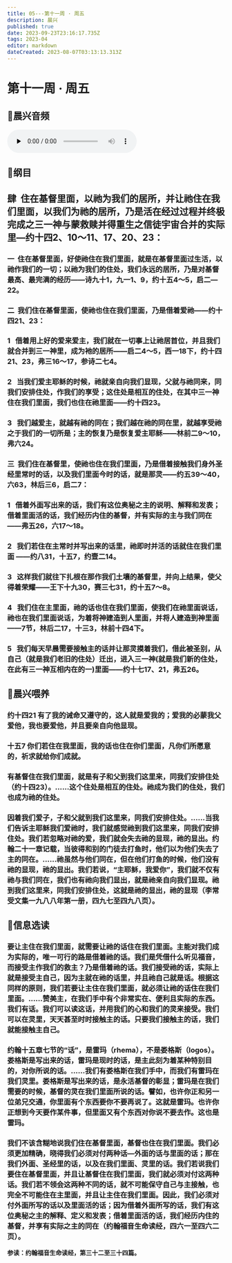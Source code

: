 ```yaml
---
title: 05---第十一周 · 周五
description: 晨兴
published: true
date: 2023-09-23T23:16:17.735Z
tags: 2023-04
editor: markdown
dateCreated: 2023-08-07T03:13:13.313Z
---
```


# 第十一周 · 周五
## 🎵晨兴音频
<audio id="audio" controls="" preload="none">
      <source id="mp3" src="/2023-04/week11/week11day5.mp3">
</audio>

## 📖纲目

## **肆  住在基督里面，以祂为我们的居所，并让祂住在我们里面，以我们为祂的居所，乃是活在经过过程并终极完成之三一神与蒙救赎并得重生之信徒宇宙合并的实际里—约十四2、10～11、17、20、23：**

### 一  住在基督里面，好使祂住在我们里面，就是在基督里面过生活，以祂作我们的一切；以祂为我们的住处，我们永远的居所，乃是对基督最高、最完满的经历——诗九十1，九一1、9，约十五4～5，启二—22。

### 二  我们住在基督里面，使祂也住在我们里面，乃是借着爱祂——约十四21、23：

### 1   借着用上好的爱来爱主，我们就在一切事上让祂居首位，并且我们就合并到三一神里，成为衪的居所——启二4～5，西一18下，约十四21、23，弗三16～17，参诗二七4。

### 2   当我们爱主耶稣的时候，祂就亲自向我们显现，父就与祂同来，同我们安排住处，作我们的享受；这住处是相互的住处，在其中三一神住在我们里面，我们也住在祂里面——约十四23。

### 3   我们越爱主，就越有祂的同在；我们越在祂的同在里，就越享受祂之于我们的一切所是；主的恢复乃是恢复爱主耶稣——林前二9～10，弗六24。

### 三  我们住在基督里，使祂也住在我们里面，乃是借着接触我们身外圣经里常时的话，以及我们里面今时的话，就是那灵——约五39～40，六63，林后三6，启二7：

### 1   借着外面写出来的话，我们有这位奥秘之主的说明、解释和发表；借着里面活的话，我们经历内住的基督，并有实际的主与我们同在——弗五26，六17～18。

### 2   我们若住在主常时并写出来的话里，祂即时并活的话就住在我们里面 ——约八31，十五7，约壹二14。

### 3   这样我们就往下扎根在那作我们土壤的基督里，并向上结果，使父得着荣耀——王下十九30，赛三七31，约十五7～8。

### 4   我们住在主里面，祂的话也住在我们里面，使我们在祂里面说话，祂也在我们里面说话，为着将神建造到人里面，并将人建造到神里面 ——7节，林后二17，十三3，林前十四4下。

### 5   我们每天早晨需要接触主的话并让那灵摸着我们，借此被圣别，从自己（就是我们老旧的住处）迁出，进入三一神(就是我们新的住处，在此有三一神互相内在的一)里面——约十七17、21，弗五26。

## 📖晨兴喂养

### **约十四21	有了我的诫命又遵守的，这人就是爱我的；爱我的必蒙我父爱他，我也要爱他，并且要亲自向他显现。**

### **十五7	你们若住在我里面，我的话也住在你们里面，凡你们所愿意的，祈求就给你们成就。**

### 有基督住在我们里面，就是有子和父到我们这里来，同我们安排住处（约十四23）。……这个住处是相互的住处。祂成为我们的住处，我们也成为祂的住处。

### 因着我们爱子，子和父就到我们这里来，同我们安排住处。……当我们告诉主耶稣我们爱祂时，我们就感觉祂到我们这里来，同我们安排住处。我们若忽略对祂的爱，我们就会失去祂的显现，祂的显出。约翰二十一章记载，当彼得和别的门徒去打鱼时，他们以为他们失去了主的同在。……祂虽然与他们同在，但在他们打鱼的时候，他们没有祂的显现，祂的显出。我们若说，“主耶稣，我爱你”，我们就不仅有祂与我们同在，我们也有祂向我们显出，就是祂亲自向我们显现。祂到我们这里来，同我们安排住处，这就是祂的显出，祂的显现（李常受文集一九八八年第一册，四九七至四九八页）。

## 📖信息选读

### 要让主住在我们里面，就需要让祂的话住在我们里面。主能对我们成为实际的，唯一可行的路是借着祂的话。我们是凭借什么听见福音，而接受主作我们的救主？乃是借着祂的话。我们接受祂的话，实际上就是接受主自己，因为主就在祂的话里，并且祂自己就是话。根据这同样的原则，我们若要让主住在我们里面，就必须让祂的话住在我们里面。……赞美主，在我们手中有个非常实在、便利且实际的东西。我们有话。我们可以读这话，并用我们的心和我们的灵来接受。我们可以在灵里，天天甚至时时接触主的话。只要我们接触主的话，我们就能接触主自己。

### 约翰十五章七节的“话”，是雷玛（rhema），不是娄格斯（logos）。娄格斯是写出来的话，雷玛是现时的话，是主此刻为着某种特别目的，对你所说的话。……我们有娄格斯在我们手中，而我们有雷玛在我们灵里。娄格斯是写出来的话，是永活基督的彰显；雷玛是在我们需要的时候，基督的灵在我们里面所说的话。譬如，也许你正和另一位弟兄交通，你里面有个东西要你不要再说了。这就是雷玛。也许你正想到今天要作某件事，但里面又有个东西对你说不要去作。这也是雷玛。

### 我们不该含糊地说我们住在基督里面，基督也住在我们里面。我们必须更加精确，晓得我们必须对付两种话—外面的话与里面的话；那在我们外面、圣经里的话，以及在我们里面、灵里的话。我们若说我们要住在基督里面，并且让基督住在我们里面，我们就必须对付这两种话。我们若不领会这两种不同的话，就不可能保守自己与主接触，也完全不可能住在主里面，并且让主住在我们里面。因此，我们必须对付外面所写的话以及里面活的话；因为借着外面所写的话，我们有这位奥秘之主的解释、定义和发表；借着里面活的话，我们经历内住的基督，并享有实际之主的同在（约翰福音生命读经，四六一至四六二页）。

**参读：约翰福音生命读经，第三十二至三十四篇。**
<!-- Google tag (gtag.js) -->
<script async src="https://www.googletagmanager.com/gtag/js?id=G-1P8709Z16T"></script>
<script>
  window.dataLayer = window.dataLayer || [];
  function gtag(){dataLayer.push(arguments);}
  gtag('js', new Date());

  gtag('config', 'G-1P8709Z16T');
</script>